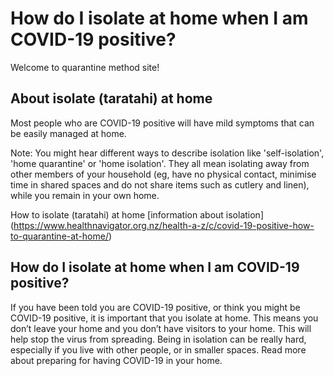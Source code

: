 # How do I isolate at home when I am COVID-19 positive?

Welcome to quarantine method site!

## About isolate (taratahi) at home

Most people who are COVID-19 positive will have mild symptoms that can be easily managed at home.

Note: You might hear different ways to describe isolation like 'self-isolation', 'home quarantine' or 'home isolation'. They all mean isolating away from other members of your household (eg, have no physical contact, minimise time in shared spaces and do not share items such as cutlery and linen), while you remain in your own home.

How to isolate (taratahi) at home [information about isolation] (https://www.healthnavigator.org.nz/health-a-z/c/covid-19-positive-how-to-quarantine-at-home/)

## How do I isolate at home when I am COVID-19 positive?

If you have been told you are COVID-19 positive, or think you might be COVID-19 positive, it is important that you isolate at home. This means you don’t leave your home and you don’t have visitors to your home. This will help stop the virus from spreading. Being in isolation can be really hard, especially if you live with other people, or in smaller spaces. Read more about preparing for having COVID-19 in your home.